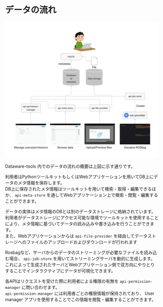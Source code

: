 # データの流れ

![](<../../.gitbook/assets/Dataware-tools - data-flow.png>)

Dataware-tools 内でのデータの流れの概要は上図に示す通りです。



利用者はPythonツールキットもしくはWebアプリケーションを用いてDB上にデータのメタ情報を保存します。\
DB上に保存されたメタ情報はツールキットを用いて検索・取得・編集できるほか、 `api-meta-store` を通してWebアプリケーション上で検索・閲覧・編集することができます。

データの実体はメタ情報のDBとは別のデータストレージに格納されています。\
利用者がデータストレージにアクセス可能な環境でツールキットを使用することにより、メタ情報に基づいてデータの読み込みや書き込みを行うことができます。\
また、Webアプリケーションからは `api-file-provider` を経由してデータストレージへのファイルのアップロードおよびダウンロードが行われます

Rosbagなど、サーバからのデータのストリーミングが必要なファイルを読み込む場合、 `api-job-store` を用いてストリーミングサーバを動的に生成します。これによって生成されたサーバとWebアプリケーション側で双方向にやりとりすることでインタラクティブにデータが可視化できます。

各APIはリクエストを受けた際に利用者による権限の有無を `api-permission-manager` に問い合わせます。\
`api-permission-manager` には利用者ごとの権限情報が保持されており、 User manager アプリを使用することでこの情報を閲覧・編集することができます。

